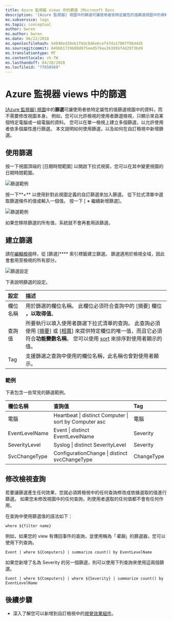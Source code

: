```yaml
---
title: Azure 監視器 views 中的篩選 |Microsoft Docs
description: '[Azure 監視器] 視圖中的篩選可讓使用者依特定屬性的值篩選視圖中的資料，而不需要修改視圖本身。  本文說明如何使用篩選，以及如何在自訂檢視中新增篩選。'
ms.subservice: logs
ms.topic: conceptual
author: bwren
ms.author: bwren
ms.date: 06/22/2018
ms.openlocfilehash: b4840ed30eb1f6dc8d6e6cef47da17807f9644d5
ms.sourcegitcommit: 849bb1729b89d075eed579aa36395bf4d29f3bd9
ms.translationtype: MT
ms.contentlocale: zh-TW
ms.lasthandoff: 04/28/2020
ms.locfileid: "77658569"
---
```

# <a name="filters-in-azure-monitor-views"></a>Azure 監視器 views 中的篩選
[ [Azure 監視器] 視圖](view-designer.md)中的**篩選**可讓使用者依特定屬性的值篩選視圖中的資料，而不需要修改視圖本身。  例如，您可以允許檢視的使用者篩選檢視，只顯示來自某個特定電腦或一組電腦的資料。  您可以在單一檢視上建立多個篩選，以允許使用者依多個屬性進行篩選。  本文說明如何使用篩選，以及如何在自訂檢視中新增篩選。

## <a name="using-a-filter"></a>使用篩選
按一下視圖頂端的 [日期時間範圍] 以開啟下拉式視窗，您可以在其中變更視圖的日期時間範圍。

![篩選範例](media/view-designer-filters/filters-example-time.png)

按一下**+** 以使用針對此視圖定義的自訂篩選來加入篩選。 從下拉式清單中選取篩選條件的值或輸入一個值。 按一下 [ **+** 繼續新增篩選]。 


![篩選範例](media/view-designer-filters/filters-example-custom.png)

如果您移除篩選的所有值，系統就不會再套用該篩選。


## <a name="creating-a-filter"></a>建立篩選

請在[編輯檢視](view-designer.md)時，從 [篩選]**** 索引標籤建立篩選。  篩選適用於檢視全域，因此會套用至檢視的所有部分。  

![篩選設定](media/view-designer-filters/filters-settings.png)

下表說明篩選的設定。

| 設定 | 描述 |
|:---|:---|
| 欄位名稱 | 用於篩選的欄位名稱。  此欄位必須符合查詢中的 [摘要] 欄位 **，以取得值**。 |
| 查詢值 | 所要執行以填入使用者篩選下拉式清單的查詢。  此查詢必須使用 [[摘要](/azure/kusto/query/summarizeoperator)] 或 [[相異](/azure/kusto/query/distinctoperator)] 來提供特定欄位的唯一值，而且它必須符合**功能變數名稱**。  您可以使用 [sort](/azure/kusto/query/sortoperator) 來排序對使用者顯示的值。 |
| Tag | 支援篩選之查詢中使用的欄位名稱，此名稱也會對使用者顯示。 |

### <a name="examples"></a>範例

下表包含一些常見的篩選範例。  

| 欄位名稱 | 查詢值 | Tag |
|:--|:--|:--|
| 電腦   | Heartbeat &#124; distinct Computer &#124; sort by Computer asc | 電腦 |
| EventLevelName | Event &#124; distinct EventLevelName | Severity |
| SeverityLevel | Syslog &#124; distinct SeverityLevel | Severity |
| SvcChangeType | ConfigurationChange &#124; distinct svcChangeType | ChangeType |


## <a name="modify-view-queries"></a>修改檢視查詢

若要讓篩選產生任何效果，您就必須將檢視中的任何查詢修改成依據選取的值進行篩選。  如果您未修改視圖中的任何查詢，則使用者選取的任何值都不會有任何作用。

在查詢中使用篩選值的語法如下： 

    where ${filter name}  

例如，如果您的 view 有傳回事件的查詢，並使用稱為「_電腦_」的篩選器，您可以使用下列查詢。

    Event | where ${Computers} | summarize count() by EventLevelName

如果您新增了名為 Severity 的另一個篩選，則可以使用下列查詢來使用這兩個篩選。

    Event | where ${Computers} | where ${Severity} | summarize count() by EventLevelName

## <a name="next-steps"></a>後續步驟
* 深入了解您可以新增到自訂檢視中的[視覺效果組件](view-designer-parts.md)。
